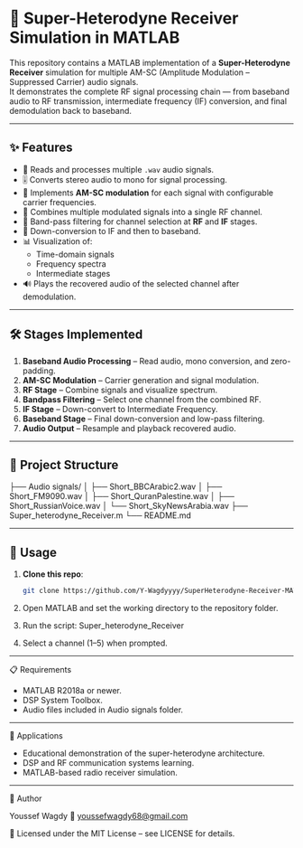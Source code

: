 # 📡 Super-Heterodyne Receiver Simulation in MATLAB

This repository contains a MATLAB implementation of a **Super-Heterodyne Receiver** simulation for multiple AM-SC (Amplitude Modulation – Suppressed Carrier) audio signals.  
It demonstrates the complete RF signal processing chain — from baseband audio to RF transmission, intermediate frequency (IF) conversion, and final demodulation back to baseband.

---

## ✨ Features
- 🎵 Reads and processes multiple `.wav` audio signals.
- 🎚 Converts stereo audio to mono for signal processing.
- 📶 Implements **AM-SC modulation** for each signal with configurable carrier frequencies.
- 📡 Combines multiple modulated signals into a single RF channel.
- 🎯 Band-pass filtering for channel selection at **RF** and **IF** stages.
- 🔄 Down-conversion to IF and then to baseband.
- 📊 Visualization of:
  - Time-domain signals
  - Frequency spectra
  - Intermediate stages
- 🔊 Plays the recovered audio of the selected channel after demodulation.

---

## 🛠 Stages Implemented
1. **Baseband Audio Processing** – Read audio, mono conversion, and zero-padding.
2. **AM-SC Modulation** – Carrier generation and signal modulation.
3. **RF Stage** – Combine signals and visualize spectrum.
4. **Bandpass Filtering** – Select one channel from the combined RF.
5. **IF Stage** – Down-convert to Intermediate Frequency.
6. **Baseband Stage** – Final down-conversion and low-pass filtering.
7. **Audio Output** – Resample and playback recovered audio.

---

## 📂 Project Structure
├── Audio signals/
│ ├── Short_BBCArabic2.wav
│ ├── Short_FM9090.wav
│ ├── Short_QuranPalestine.wav
│ ├── Short_RussianVoice.wav
│ └── Short_SkyNewsArabia.wav
├── Super_heterodyne_Receiver.m
└── README.md

---

## 🚀 Usage
1. **Clone this repo**:
   ```bash
   git clone https://github.com/Y-Wagdyyyy/SuperHeterodyne-Receiver-MATLAB.git
2. Open MATLAB and set the working directory to the repository folder.

3. Run the script:
Super_heterodyne_Receiver

4. Select a channel (1–5) when prompted.

---

📋 Requirements

- MATLAB R2018a or newer.
- DSP System Toolbox.
- Audio files included in Audio signals folder.

---

🎯 Applications

- Educational demonstration of the super-heterodyne architecture.
- DSP and RF communication systems learning.
- MATLAB-based radio receiver simulation.

---

👤 Author

Youssef Wagdy
📧 youssefwagdy68@gmail.com

📜 Licensed under the MIT License – see LICENSE for details.
